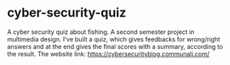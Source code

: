 # cyber-security-quiz
A cyber security quiz about fishing. A second semester project in multimedia design.
I've built a quiz, which gives feedbacks for wrong/right answers and at the end gives the final scores with a summary, according to the result. 
The website link:
https://cybersecurityblog.communali.com/

